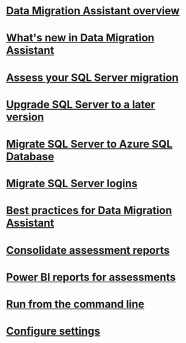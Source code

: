 # [Data Migration Assistant overview](dma-overview.md)

# [What's new in Data Migration Assistant](dma-whatsnew.md)
# [Assess your SQL Server migration](dma-assesssqlonprem.md)
# [Upgrade SQL Server to a later version](dma-migrateonpremsql.md)
# [Migrate SQL Server to Azure SQL Database](dma-migrateonpremsqltosqldb.md)
# [Migrate SQL Server logins](dma-migrateserverlogins.md)
# [Best practices for Data Migration Assistant](dma-bestpractices.md)
# [Consolidate assessment reports](dma-consolidatereports.md)
# [Power BI reports for assessments](dma-powerbiassesreport.md)
# [Run from the command line](dma-commandline.md)
# [Configure settings](dma-configurationsettings.md)

